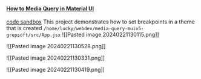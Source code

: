 
#### [How to Media Query in Material UI](https://www.youtube.com/watch?v=9kPAQ6oilgk)
[code sandbox](https://codesandbox.io/p/sandbox/material-ui-advanced-dnsx3?file=%2Fsrc%2Findex.js%3A13%2C1)
This project demonstrates how to set breakpoints in a theme that is created
`/home/lucky/webdev/media-query-muiv5-grepsoft/src/App.jsx`
![[Pasted image 20240221130115.png]]

![[Pasted image 20240221130528.png]]

![[Pasted image 20240221130331.png]]

![[Pasted image 20240221130419.png]]

